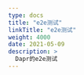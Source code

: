 ```yaml
---
type: docs
title: "e2e测试"
linkTitle: "e2e测试"
weight: 4000
date: 2021-05-09
description: >
  Dapr的e2e测试
---
```

